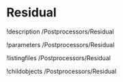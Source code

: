 <!-- MOOSE Documentation Stub: Remove this when content is added. -->

# Residual
!description /Postprocessors/Residual

!parameters /Postprocessors/Residual

!listingfiles /Postprocessors/Residual

!childobjects /Postprocessors/Residual
